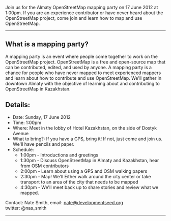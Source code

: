 Join us for the Almaty OpenStreetMap mapping party on 17 June 2012 at 1:00pm. If you are an experience contributor or have never heard about the OpenStreetMap project, come join and learn how to map and use OpenStreetMap. 

******

## What is a mapping party?

A mapping party is an event where people come together to work on the OpenStreetMap project. OpenStreetMap is a free and open-source map that can be contributed, edited, and used by anyone. A mapping party is a chance for people who have never mapped to meet experienced mappers and learn about how to contribute and use OpenStreetMap. We'll gather in downtown Almaty with the objective of learning about and contributing to OpenStreetMap in Kazakhstan. 

## Details:  

- Date: Sunday, 17 June 2012  
- Time: 1:00pm
- Where: Meet in the lobby of Hotel Kazakhstan, on the side of Dostyk Avenue 
- What to bring?: If you have a GPS, bring it! If not, just come and join us. We'll have pencils and paper. 
- Schedule: 
  - 1:00pm - Introductions and greetings
  - 1:30pm - Discuss OpenStreetMap in Almaty and Kazakhstan, hear from OSM contributors  
  - 2:00pm - Learn about using a GPS and OSM walking papers
  - 2:30pm - Map! We'll Either walk around the city center or take transport to an area of the city that needs to be mapped  
  - 4:30pm - We'll meet back up to share stories and review what we mapped. 

Contact: 
     Nate Smith, 
     email: nate@developmentseed.org  
     twitter: @nas_smith

******
